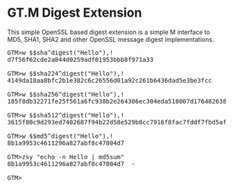 # GT.M Digest Extension

This simple OpenSSL based digest extension is a simple M interface to MD5, SHA1, SHA2 and other OpenSSL message digest implementations.


<pre>
GTM>w $$sha^digest("Hello"),!
d7f56f62cde2a044d0259adf01953bbb8f971a33

GTM>w $$sha224^digest("Hello"),!
4149da18aa8bfc2b1e382c6c26556d01a92c261b6436dad5e3be3fcc

GTM>w $$sha256^digest("Hello"),!
185f8db32271fe25f561a6fc938b2e264306ec304eda518007d1764826381969

GTM>w $$sha512^digest("Hello"),!
3615f80c9d293ed7402687f94b22d58e529b8cc7916f8fac7fddf7fbd5af4cf777d3d795a7a00a16bf7e7f3fb9561ee9baae480da9fe7a18769e71886b03f315

GTM>w $$md5^digest("Hello"),!
8b1a9953c4611296a827abf8c47804d7

GTM>zsy "echo -n Hello | md5sum"
8b1a9953c4611296a827abf8c47804d7  -

GTM>
</pre>
